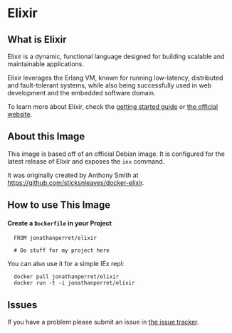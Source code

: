 # Elixir

## What is Elixir

Elixir is a dynamic, functional language designed for building scalable and
maintainable applications.

Elixir leverages the Erlang VM, known for running low-latency, distributed and
fault-tolerant systems, while also being successfully used in web development
and the embedded software domain.

To learn more about Elixir, check the
[getting started guide](http://elixir-lang.org/getting_started/1.html) or
[the official website](http://elixir-lang.org/).

## About this Image

This image is based off of an official Debian image. It is configured
for the latest release of Elixir and exposes the `iex` command.

It was originally created by Anthony Smith at https://github.com/sticksnleaves/docker-elixir.

## How to use This Image

#### Create a `Dockerfile` in your Project

```
  FROM jonathanperret/elixir

  # Do stuff for my project here
```

You can also use it for a simple IEx repl:

```
  docker pull jonathanperret/elixir
  docker run -t -i jonathanperret/elixir
```

## Issues

If you have a problem please submit an issue in [the issue tracker](https://github.com/jonathanperret/docker-elixir/issues).
